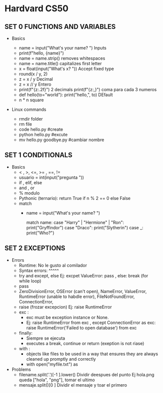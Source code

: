 # Hardvard CS50


## SET 0 FUNCTIONS AND VARIABLES
- Basics
    - name = input("What's your name? ")  Inputs 
    - print(f"hello, {name}")
    - name = name.strip() removes whitespaces
    - name = name.title()  capitalizes first letter
    - x = float(input("What's x? "))  Accept fixed type
    - round(x / y, 2)
    - z = x / y Decimal
    - z = x // y Entero
    - print(f"{z:.2f}")  2 decimals
    print(f"{z:,}")  coma para cada 3 numeros
    - def hello(to="world"): print("hello,", to)  DEfault
    - n * n square

- Linux commands
    - rmdir folder
    - rm file
    - code hello.py #create
    - python hello.py  #excute
    - mv hello.py goodbye.py #cambiar nombre


## SET 1 CONDITIONALS
- Basics
    -  < , >, <=, >= , ==, !=
    -  usuario = int(input("pregunta "))
    - if , elif, else
    - and , or
    - % modulo
    - Pythonic (ternario): return True if n % 2 == 0 else False
    - match 
        -  name = input("What's your name? ")

            match name: 
                case "Harry" | "Hermione" | "Ron":
                    print("Gryffindor")
                case "Draco":
                    print("Slytherin")
                case _:
                    print("Who?")

## SET 2 EXCEPTIONS 
- Errors
    - Runtime: No le gusto al comilador
    - Syntax errors: ^^^^^
    - try and except, else  Ej:  excpet ValueError: pass , else: break (for while loop)
    - pass
    - ZeroDivisionError, OSError (can't open), NameError, ValueError, RuntimeError (unable to habdle error), FileNotFoundError, ConnectionError, 
    - raise (frozar excepcion) Ej: raise RuntimeError
    - exc :  
        - exc must be exception instance or None.
        - Ej: raise RuntimeError from exc , except ConnectionError as exc: raise RuntimeError('Failed to open database') from exc
    - finally:
        -  Siempre se ejecuta
        - executes a break, continue or return  (exeption is not riase)
    - with :
        -   objects like files to be used in a way that ensures they are always cleaned up promptly and correctly
        -  with open("myfile.txt") as 
- Problems
    - filename.split('.')[-1 ].lower() Dividir deespues del punto Ej hola.png queda ["hola", "png"], tomar el ultimo
    - mensaje.split()[0 ]  Dividir el mensaje y toar el primero
